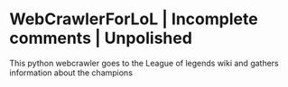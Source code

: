 # WebCrawlerForLoL | Incomplete comments | Unpolished
This python webcrawler goes to the League of legends wiki and gathers information about the champions 
